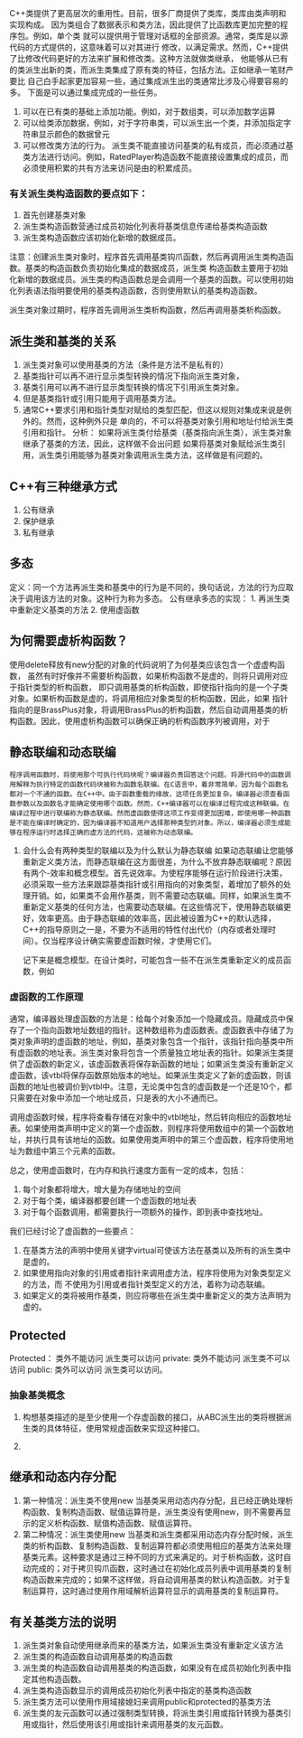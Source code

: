 C++类提供了更高层次的重用性。目前，很多厂商提供了类库，类库由类声明和实现构成。
因为类组合了数据表示和类方法，因此提供了比函数库更加完整的程序包。例如，单个类
就可以提供用于管理对话框的全部资源。通常，类库是以源代码的方式提供的，这意味着可以对其进行
修改，以满足需求。然而，C++提供了比修改代码更好的方法来扩展和修改类。这种方法就做类继承，
他能够从已有的类派生出新的类，而派生类集成了原有类的特征，包括方法。正如继承一笔财产要比
自己白手起家更加容易一些，通过集成派生出的类通常比涉及心得要容易的多。
下面是可以通过集成完成的一些任务。
1. 可以在已有类的基础上添加功能。例如，对于数组类，可以添加数学运算
2. 可以给类添加数据，例如，对于字符串类，可以派生出一个类，并添加指定字符串显示颜色的数据曾元
3. 可以修改类方法的行为。
派生类不能直接访问基类的私有成员，而必须通过基类方法进行访问。例如，RatedPlayer构造函数不能直接设置集成的成员，而必须使用积累的共有方法来访问是由的积累成员。



### 有关派生类构造函数的要点如下：
1. 首先创建基类对象
2. 派生类构造函数营通过成员初始化列表将基类信息传递给基类构造函数
3. 派生类构造函数应该初始化新增的数据成员。

注意：创建派生类对象时，程序首先调用基类钩爪函数，然后再调用派生类构造函数。基类的构造函数负责初始化集成的数据成员，派生类
构造函数主要用于初始化新增的数据成员。派生类的构造函数总是会调用一个基类的函数。可以使用初始化列表语法指明要使用的基类构造函数，否则使用默认的基类构造函数。

派生类对象过期时，程序首先调用派生类析构函数，然后再调用基类析构函数。

## 派生类和基类的关系
1. 派生类对象可以使用基类的方法（条件是方法不是私有的）
2. 基类指针可以再不进行显示类型转换的情况下指向派生类对象，
3. 基类引用可以再不进行显示类型转换的情况下引用派生类对象。
4. 但是基类指针或引用只能用于调用基类方法。
5. 通常C++要求引用和指针类型对赋给的类型匹配，但这以规则对集成来说是例外的。然而，这种例外只是
   单向的，不可以将基类对象引用和地址付给派生类引用和指针。
   分析： 如果将派生类付给基类（基类指向派生类），派生类对象继承了基类的方法，因此，这样做不会出问题
          如果将基类对象赋给派生类引用，派生类引用能够为基类对象调用派生类方法，这样做是有问题的。
          


## C++有三种继承方式
1. 公有继承
2. 保护继承
3. 私有继承

## 多态
定义：同一个方法再派生类和基类中的行为是不同的，换句话说，方法的行为应取决于调用该方法的对象。这种行为称为多态。
公有继承多态的实现：
    1. 再派生类中重新定义基类的方法
    2. 使用虚函数

## 为何需要虚析构函数？
  使用delete释放有new分配的对象的代码说明了为何基类应该包含一个虚虚构函数，
虽然有时好像并不需要析构函数，如果析构函数不是虚的，则将只调用对应于指针类型的析构函数，
即只调用基类的析构函数，即使指针指向的是一个子类对象。如果析构函数是虚的，将调用相应对象类型的析构函数，因此，如果
指针指向的是BrassPlus对象，将调用BrassPlus的析构函数，然后自动调用基类的析构函数。因此，使用虚析构函数可以确保正确的析构函数序列被调用，对于


## 静态联编和动态联编
    程序调用函数时，将使用那个可执行代码块呢？编译器负责回答这个问题。将源代码中的函数调用解释为执行特定的函数代码块被称为函数名联编。在C语言中，着非常简单，因为每个函数名都对一个不通的函数。在C++中。由于函数重载的缘故，这项任务更加复杂。编译器必须查看函数参数以及函数名才能确定使用哪个函数。然而，C++编译器可以在编译过程完成这种联编。在编译过程中进行联编称为静态联编。然而虚函数使得这项工作变得更加困难，即使用哪一种函数是不能在编译时确定的，因为编译器不知道用户选择那种类型的对象。所以，编译器必须生成能够在程序运行时选择正确的虚方法的代码，这被称为动态联编。

1. 会什么会有两种类型的联编以及为什么默认为静态联编
   如果动态联编让您能够重新定义类方法，而静态联编在这方面很差，为什么不放弃静态联编呢？原因有两个-效率和概念模型。首先说效率。为使程序能够在运行阶段进行决策，必须采取一些方法来跟踪基类指针或引用指向的对象类型，着增加了额外的处理开销。如，如果类不会用作基类，则不需要动态联编。同样，如果派生类不重新定义基类的任何方法，也需要动态联编。在这些情况下，使用静态联编更好，效率更高。由于静态联编的效率高，因此被设置为C++的默认选择，C++的指导原则之一是，不要为不适用的特性付出代价（内存或者处理时间）。仅当程序设计确实需要虚函数时候，才使用它们。

   记下来是概念模型。在设计类时，可能包含一些不在派生类重新定义的成员函数，例如

### 虚函数的工作原理
通常，编译器处理虚函数的方法是：给每个对象添加一个隐藏成员。隐藏成员中保存了一个指向函数地址数组的指针。这种数组称为虚函数表。虚函数表中存储了为类对象声明的虚函数的地址，例如，基类对象包含一个指针，该指针指向基类中所有虚函数的地址表。派生类对象将包含一个质量独立地址表的指针。如果派生类提供了虚函数的新定义，该虚函数表将保存新函数的地址；如果派生类没有重新定义虚函数，该vtbl将保存函数原始版本的地址。如果派生类定义了新的虚函数，则该函数的地址也被调价到vtbl中。注意，无论类中包含的虚函数是一个还是10个，都只需要在对象中添加一个地址成员，只是表的大小不通而已。

调用虚函数时候，程序将查看存储在对象中的vtbl地址，然后转向相应的函数地址表。如果使用类声明中定义的第一个虚函数，则程序将使用数组中的第一个函数地址，并执行具有该地址的函数。如果使用类声明中的第三个虚函数，程序将使用地址为数组中第三个元素的函数。

总之，使用虚函数时，在内存和执行速度方面有一定的成本，包括：
 1. 每个对象都将增大，增大量为存储地址的空间
 2. 对于每个类，编译器都要创建一个虚函数的地址表
 3. 对于每个函数调用，都需要执行一项额外的操作，即到表中查找地址。

我们已经讨论了虚函数的一些要点：
 1. 在基类方法的声明中使用关键字virtual可使该方法在基类以及所有的派生类中是虚的。
 2. 如果使用指向对象的引用或者指针来调用虚方法，程序将使用为对象类型定义的方法，而
    不使用为引用或者指针类型定义的方法，着称为动态联编。
 3. 如果定义的类将被用作基类，则应将哪些在派生类中重新定义的类方法声明为虚的。


 ## Protected
 Protected： 类外不能访问      派生类可以访问
 private:    类外不能访问      派生类不可以访问
 public:     类外可以访问      派生类可以访问。


### 抽象基类概念
1. 构想基类描述的是至少使用一个存虚函数的接口，从ABC派生出的类将根据派生类的具体特征，使用常规虚函数来实现这种接口。

2. 

## 继承和动态内存分配
1. 第一种情况：派生类不使用new
   当基类采用动态内存分配，且已经正确处理析构函数、复制构造函数、赋值运算符是，派生类没有使用new，则不需要再显示的定义析构函数、赋值构造函数、赋值运算符。
2. 第二种情况：派生类使用new
   当基类和派生类都采用动态内存分配时候，派生类的析构函数、复制构造函数、复制运算符都必须使用相应的基类方法来处理基类元素。这种要求是通过三种不同的方式来满足的。对于析构函数，这时自动完成的；对于拷贝钩爪函数，这时通过在初始化成员列表中调用基类的复制构造函数来完成的；如果不这样做，将自动调用基类的默认构造函数。对于复制运算符，这时通过使用作用域解析运算符显示的调用基类的复制运算符。


## 有关基类方法的说明
1. 派生类对象自动使用继承而来的基类方法，如果派生类没有重新定义该方法
2. 派生类的构造函数自动调用基类的构造函数
3. 派生类的构造函数自动调用基类的构造函数，如果没有在成员初始化列表中指定其他构造函数。
4. 派生类构造函数显示的调用成员初始化列表中指定的基类构造函数
5. 派生类方法可以使用作用域接媳妇来调用public和protected的基类方法
6. 派生类的友元函数可以通过强制类型转换，将派生类引用或指针转换为基类引用或指针，然后使用该引用或指针来调用基类的友元函数。